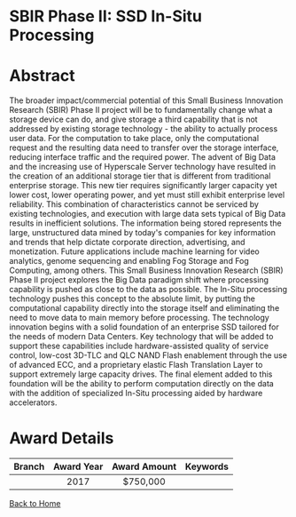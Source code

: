 
SBIR Phase II: SSD In-Situ Processing
=====================================

# Abstract


The broader impact/commercial potential of this Small Business Innovation Research (SBIR) Phase II project will be to fundamentally change what a storage device can do, and give storage a third capability that is not addressed by existing storage technology - the ability to actually process user data. For the computation to take place, only the computational request and the resulting data need to transfer over the storage interface, reducing interface traffic and the required power. The advent of Big Data and the increasing use of Hyperscale Server technology have resulted in the creation of an additional storage tier that is different from traditional enterprise storage. This new tier requires significantly larger capacity yet lower cost, lower operating power, and yet must still exhibit enterprise level reliability. This combination of characteristics cannot be serviced by existing technologies, and execution with large data sets typical of Big Data results in inefficient solutions. The information being stored represents the large, unstructured data mined by today's companies for key information and trends that help dictate corporate direction, advertising, and monetization. Future applications include machine learning for video analytics, genome sequencing and enabling Fog Storage and Fog Computing, among others. This Small Business Innovation Research (SBIR) Phase II project explores the Big Data paradigm shift where processing capability is pushed as close to the data as possible. The In-Situ processing technology pushes this concept to the absolute limit, by putting the computational capability directly into the storage itself and eliminating the need to move data to main memory before processing. The technology innovation begins with a solid foundation of an enterprise SSD tailored for the needs of modern Data Centers. Key technology that will be added to support these capabilities include hardware-assisted quality of service control, low-cost 3D-TLC and QLC NAND Flash enablement through the use of advanced ECC, and a proprietary elastic Flash Translation Layer to support extremely large capacity drives. The final element added to this foundation will be the ability to perform computation directly on the data with the addition of specialized In-Situ processing aided by hardware accelerators.  

# Award Details

|Branch|Award Year|Award Amount|Keywords|
| :---: | :---: | :---: | :---: |
||2017|$750,000||
  
  


[Back to Home](https://github.com/chrischow/dod_sbir_awards/Reports/JT/#287)